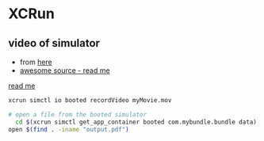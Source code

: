 # XCRun

## video of simulator
* from [here](https://stackoverflow.com/questions/25797990/capture-ios-simulator-video-for-app-preview)
* [awesome source - read me](https://medium.com/flawless-app-stories/simulator-on-steroids-c12774ca6b)

[read me](https://www.iosdev.recipes/simctl/)


```bash
xcrun simctl io booted recordVideo myMovie.mov
```

```bash
# open a file from the booted simulator
  cd $(xcrun simctl get_app_container booted com.mybundle.bundle data)
open $(find . -iname "output.pdf")
```
